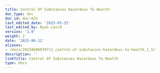 ```yaml
---
title: Control Of Substances Hazardous To Health
doc_type: doc
doc_id: doc-625
last_edited_date: '2025-05-25'
last_edited_by: Ryan Laird
version: '1.0'
weight: 2
date: '2025-06-12'
aliases:
- /docs/20250606070711_control-of-substances-hazardous-to-health_1_1/
description: ''
linkTitle: Control Of Substances Hazardous To Health
type: docs
---
```


